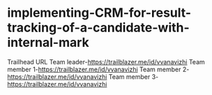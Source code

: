 # implementing-CRM-for-result-tracking-of-a-candidate-with-internal-mark
Trailhead URL
Team leader-https://trailblazer.me/id/vvanavizhi
Team member 1-https://trailblazer.me/id/vvanavizhi
Team member 2-https://trailblazer.me/id/vvanavizhi
Team member 3-https://trailblazer.me/id/vvanavizhi
